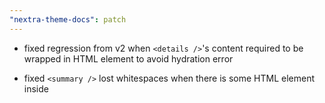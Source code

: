 ```yaml
---
"nextra-theme-docs": patch
---
```


- fixed regression from v2 when `<details />`'s content required to be wrapped in HTML element to avoid hydration error

- fixed `<summary />` lost whitespaces when there is some HTML element inside
